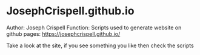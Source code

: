 # JosephCrispell.github.io

Author: Joseph Crispell
Function: Scripts used to generate website on github pages: https://josephcrispell.github.io/

Take a look at the site, if you see something you like then check the scripts
